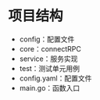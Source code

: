 # 项目结构

- config：配置文件
- core：connectRPC
- service：服务实现
- test：测试单元用例
- config.yaml：配置文件
- main.go：函数入口